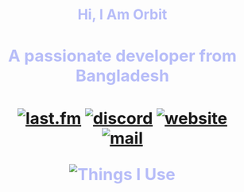 <span style="color:#B7BDF8">
<h1 align = "center">Hi, I Am Orbit<h/>
<h3 align = "center">A passionate developer from Bangladesh</h2>
</span>

<h3 align = "center">

<a href='https://www.last.fm/user/Orbit-who' target="_blank"><img alt='last.fm' src='https://img.shields.io/badge/Last.fm-100000?style=for-the-badge&logo=last.fm&logoColor=FEFFFE&labelColor=363A4F&color=B7BDF8'/></a>
<a href='https://discord.com/users/562479512105779202' target="_blank"><img alt='discord' src='https://img.shields.io/badge/Discord-100000?style=for-the-badge&logo=discord&logoColor=FEFFFE&labelColor=363A4F&color=B7BDF8'/></a>
<a href='https://orbitt.pages.dev/' target="_blank"><img alt='website' src='https://img.shields.io/badge/Website-100000?style=for-the-badge&logo=globe&logoColor=FEFFFE&labelColor=363A4F&color=B7BDF8'/></a>
<a href='mailto:orbit.dna@yandex.com' target="_blank"><img alt='mail' src='https://img.shields.io/badge/Email-100000?style=for-the-badge&logo=&logoColor=FEFFFE&labelColor=363A4F&color=B7BDF8'/></a>

<img src="https://github-readme-tech-stack.vercel.app/api/cards?title=Things+I+Use&lineCount=1&theme=catppuccin_mocha&width=550&line1=python%2CPython%2C6a589d%3Bhtml5%2Chtml%2C967fbd%3Bcss3%2Ccss%2C7145a9%3Bvisualstudiocode%2Cvsc%2C927ac3%3Bcloudflare%2Ccloudflare%2Cc780fe%3B" alt="Things I Use" />
</h3>
